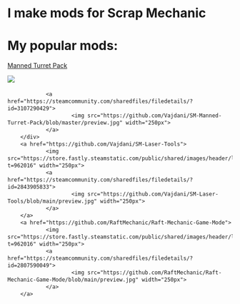 # I make mods for Scrap Mechanic

# My popular mods:
<div>
        <div>
                <a href="https://github.com/Vajdani/SM-Manned-Turret-Pack">
                        <p>Manned Turret Pack</p>
                        <img src="https://store.fastly.steamstatic.com/public/shared/images/header/logo_steam.svg?t=962016" width="100px">  
                </a>
                
                <a href="https://steamcommunity.com/sharedfiles/filedetails/?id=3107290429">
                        <img src="https://github.com/Vajdani/SM-Manned-Turret-Pack/blob/master/preview.jpg" width="250px">
                </a>
        </div>
        <a href="https://github.com/Vajdani/SM-Laser-Tools">
                <img src="https://store.fastly.steamstatic.com/public/shared/images/header/logo_steam.svg?t=962016" width="250px">
                <a href="https://steamcommunity.com/sharedfiles/filedetails/?id=2843905833">
                        <img src="https://github.com/Vajdani/SM-Laser-Tools/blob/main/preview.jpg" width="250px">
                </a>
        </a>
        <a href="https://github.com/RaftMechanic/Raft-Mechanic-Game-Mode">
                <img src="https://store.fastly.steamstatic.com/public/shared/images/header/logo_steam.svg?t=962016" width="250px">
                <a href="https://steamcommunity.com/sharedfiles/filedetails/?id=2807590049">
                        <img src="https://github.com/RaftMechanic/Raft-Mechanic-Game-Mode/blob/main/preview.jpg" width="250px">
                </a>
        </a>
</div>
